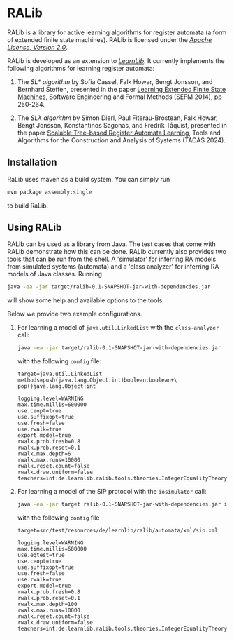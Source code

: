 RALib
=========================

RALib is a library for active learning algorithms for register automata
(a form of extended finite state machines). RALib is licensed under
the [*Apache License, Version 2.0*][2].

RALib is developed as an extension to [*LearnLib*][1].
It currently implements the following algorithms for learning register automata:

1. The _SL* algorithm_
   by Sofia Cassel, Falk Howar, Bengt Jonsson, and Bernhard Steffen,
   presented in the paper [Learning Extended Finite State Machines][3],
   Software Engineering and Formal Methods (SEFM 2014), pp 250-264.

2. The _SLλ algorithm_
   by Simon Dierl, Paul Fiterau-Brostean, Falk Howar, Bengt Jonsson,
   Konstantinos Sagonas, and Fredrik Tåquist,
   presented in the paper [Scalable Tree-based Register Automata Learning][4],
   Tools and Algorithms for the Construction and Analysis of Systems (TACAS 2024).


Installation
-------------------------

RaLib uses maven as a build system. You can simply run

```sh
mvn package assembly:single
```

to build RaLib.


Using RALib
-------------------------

RALib can be used as a library from Java. The test cases that come with RALib
demonstrate how this can be done. RALib currently also provides two tools
that can be run from the shell. A 'simulator' for inferring RA models from
simulated systems (automata) and a 'class analyzer' for inferring RA models
of Java classes. Running
```sh
java -ea -jar target/ralib-0.1-SNAPSHOT-jar-with-dependencies.jar
```
will show some help and available options to the tools.

Below we provide two example configurations.

1. For learning a model of `java.util.LinkedList` with the `class-analyzer` call:

   ```sh
   java -ea -jar target/ralib-0.1-SNAPSHOT-jar-with-dependencies.jar  class-analyzer -f config
   ```
   with the following `config` file:
   ```
   target=java.util.LinkedList
   methods=push(java.lang.Object:int)boolean:boolean+\
   pop()java.lang.Object:int

   logging.level=WARNING
   max.time.millis=600000
   use.ceopt=true
   use.suffixopt=true
   use.fresh=false
   use.rwalk=true
   export.model=true
   rwalk.prob.fresh=0.8
   rwalk.prob.reset=0.1
   rwalk.max.depth=6
   rwalk.max.runs=10000
   rwalk.reset.count=false
   rwalk.draw.uniform=false
   teachers=int:de.learnlib.ralib.tools.theories.IntegerEqualityTheory
   ```

2. For learning a model of the SIP protocol with the `iosimulator` call:
   ```sh
   java -ea -jar target ralib-0.1-SNAPSHOT-jar-with-dependencies.jar iosimulator -f config
   ```
   with the following `config` file
   ```
   target=src/test/resources/de/learnlib/ralib/automata/xml/sip.xml

   logging.level=WARNING
   max.time.millis=600000
   use.eqtest=true
   use.ceopt=true
   use.suffixopt=true
   use.fresh=false
   use.rwalk=true
   export.model=true
   rwalk.prob.fresh=0.8
   rwalk.prob.reset=0.1
   rwalk.max.depth=100
   rwalk.max.runs=10000
   rwalk.reset.count=false
   rwalk.draw.uniform=false
   teachers=int:de.learnlib.ralib.tools.theories.IntegerEqualityTheory
   ```


[1]: http://www.learnlib.de
[2]: http://www.apache.org/licenses/LICENSE-2.0
[3]: https://link.springer.com/chapter/10.1007/978-3-319-10431-7_18
[4]: https://arxiv.org/pdf/2401.14324.pdf
